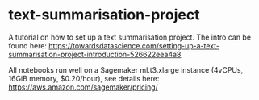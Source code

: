 # text-summarisation-project
A tutorial on how to set up a text summarisation project. The intro can be found here:
https://towardsdatascience.com/setting-up-a-text-summarisation-project-introduction-526622eea4a8

All notebooks run well on a Sagemaker ml.t3.xlarge instance (4vCPUs, 16GiB memory, $0.20/hour), see details here: https://aws.amazon.com/sagemaker/pricing/


